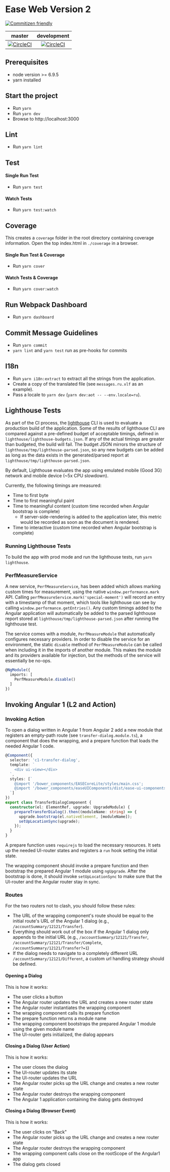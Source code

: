 # Ease Web Version 2

[![Commitizen friendly](https://img.shields.io/badge/commitizen-friendly-brightgreen.svg)](http://commitizen.github.io/cz-cli/)

master | development
:------: | :---:
[![CircleCI](https://circle-poc.cloud.capitalone.com/gh/ease-ui/ease-web-v2/tree/master.svg?style=shield)](https://circle-poc.cloud.capitalone.com/gh/ease-ui/ease-web-v2/tree/master) | [![CircleCI](https://circle-poc.cloud.capitalone.com/gh/ease-ui/ease-web-v2/tree/development.svg?style=shield)](https://circle-poc.cloud.capitalone.com/gh/ease-ui/ease-web-v2/tree/development)

## Prerequisites
 - node version >= 6.9.5
 - yarn installed

## Start the project
  - Run `yarn`
  - Run `yarn dev`
  - Browse to http://localhost:3000

## Lint
  - Run `yarn lint`

## Test

#### Single Run Test
  - Run `yarn test`

#### Watch Tests
  - Run `yarn test:watch`

## Coverage

This creates a `coverage` folder in the root directory containing coverage information.
Open the top index.html in `./coverage` in a browser.

#### Single Run Test & Coverage
  - Run `yarn cover`

#### Watch Tests & Coverage
  - Run `yarn cover:watch`

## Run Webpack Dashboard

 - Run `yarn dashboard`

## Commit Message Guidelines
  - Run `yarn commit`
  - `yarn lint` and `yarn test` run as pre-hooks for commits

## I18n

- Run `yarn i18n:extract` to extract all the strings from the application.
- Create a copy of the translated file (see `messages.ru.xlf` as an example).
- Pass a locale to `yarn dev` (`yarn dev:aot -- --env.locale=ru`).

## Lighthouse Tests

As part of the CI process, the [lighthouse](https://github.com/GoogleChrome/lighthouse) CLI is used to evaluate a production
build of the application. Some of the results of lighthouse CLI are compared against
a pre-defined budget of acceptable timings, defined in `lighthouse/lighthouse-budgets.json`.
If any of the actual timings are greater than budgeted, the build will fail. The budget JSON
mirrors the structure of `lighthouse/tmp/lighthouse-parsed.json`, so any new budgets can be added as long as the
data exists in the generated/parsed report at `lighthouse/tmp/lighthouse-parsed.json`.

By default, Lighthouse evaluates the app using emulated mobile (Good 3G) network and mobile device (~5x
CPU slowdown).

Currently, the following timings are measured:

 * Time to first byte
 * Time to first meaningful paint
 * Time to meaningful content (custom time recorded when Angular bootstrap is complete)
   * If server-side-rendering is added to the application later, this metric would be recorded as soon as the document is rendered.
 * Time to interactive (custom time recorded when Angular bootstrap is complete)

### Running Lighthouse Tests

To build the app with prod mode and run the lighthouse tests, run `yarn lighthouse`.

### PerfMeasureService

A new service, `PerfMeasureService`, has been added which allows marking custom times for measurement, using the native `window.performance.mark` API.
Calling `perfMeasureService.mark('special-moment')` will record an entry with a timestamp of that moment, which tools like lighthouse can see
by calling `window.performance.getEntries()`. Any custom timings added to the Angular application
will automatically be added to the parsed lighthouse report stored at `lighthouse/tmp/lighthouse-parsed.json`
after running the lighthouse test.

The service comes with a module, `PerfMeasureModule` that automatically configures necessary providers.
In order to disable the service for an environment, the static `disable` method of `PerfMeasureModule` can
be called when including it in the imports of another module. This makes the module and its providers available
for injection, but the methods of the service will essentially be no-ops.

```typescript
@NgModule({
  imports: [
    PerfMeasureModule.disable()
  ]
})
```

## Invoking Angular 1 (L2 and Action)

### Invoking Action

To open a dialog written in Angular 1 from Angular 2 add a new module that registers an empty-path route (see `transfer-dialog.module.ts`), a component that does the wrapping, and a prepare function that loads the needed Angular 1 code.

```typescript
@Component({
  selector: 'c1-transfer-dialog',
  template: `
    <div ui-view></div>
  `,
  styles: [`
    @import '/bower_components/EASECoreLite/styles/main.css';
    @import '/bower_components/easeUIComponents/dist/ease-ui-components.css';
  `]
})
export class TransferDialogComponent {
  constructor(el: ElementRef, upgrade: UpgradeModule) {
    prepareTransferDialog().then((moduleName: string) => {
      upgrade.bootstrap(el.nativeElement, [moduleName]);
      setUpLocationSync(upgrade);
    });
  }
}
```

A prepare function uses `requirejs` to load the necessary resources. It sets up the needed UI-router states and registers a `run` hook setting the initial state.

The wrapping component should invoke a prepare function and then bootstrap the prepared Angular 1 module using `ngUpgrade`. After the bootstrap is done, it should invoke `setUpLocationSync` to make sure that the UI-router and the Angular router stay in sync.

### Routes

For the two routers not to clash, you should follow these rules:

* The URL of the wrapping component's route should be equal to the initial route's URL of the Angular 1 dialog (e.g., `/accountSummary/12121/Transfer`).
* Everything should work out of the box if the Angular 1 dialog only appends to the initial URL (e.g., `/accountSummary/12121/Transfer`, `/accountSummary/12121/Transfer/Complete`, `/accountSummary/12121/Transfer?=1`)
* If the dialog needs to navigate to a completely different URL `/accountSummary/12121/Different`, a custom url handling strategy should be defined.

#### Opening a Dialog

This is how it works:

* The user clicks a button
* The Angular router updates the URL and creates a new router state
* The Angular router instantiates the wrapping component
* The wrapping component calls its prepare function
* The prepare function returns a module name
* The wrapping component bootstraps the prepared Angular 1 module using the given module name
* The UI-router gets initialized, the dialog appears

#### Closing a Dialog (User Action)

This is how it works:

* The user closes the dialog
* The UI-router updates its state
* The UI-router updates the URL
* The Angular router picks up the URL change and creates a new router state
* The Angular router destroys the wrapping component
* The Angular 1 application containing the dialog gets destroyed

#### Closing a Dialog (Browser Event)

This is how it works:

* The user clicks on "Back"
* The Angular router picks up the URL change and creates a new router state
* The Angular router destroys the wrapping component
* The wrapping component calls close on the rootScope of the Angular1 app
* The dialog gets closed